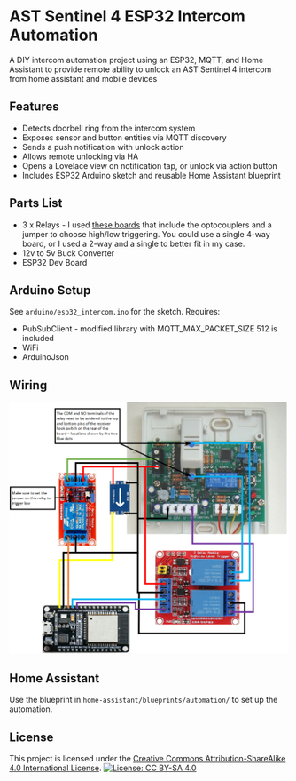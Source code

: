 # AST Sentinel 4 ESP32 Intercom Automation

A DIY intercom automation project using an ESP32, MQTT, and Home Assistant to provide remote ability to unlock an AST Sentinel 4 intercom from home assistant and mobile devices

## Features

- Detects doorbell ring from the intercom system
- Exposes sensor and button entities via MQTT discovery
- Sends a push notification with unlock action
- Allows remote unlocking via HA
- Opens a Lovelace view on notification tap, or unlock via action button
- Includes ESP32 Arduino sketch and reusable Home Assistant blueprint

## Parts List

- 3 x Relays - I used [these boards](https://www.bitsboxuk.com/index.php?main_page=product_info&cPath=253&products_id=4071) that include the optocouplers and a jumper to choose high/low triggering. You could use a single 4-way board, or I used a 2-way and a single to better fit in my case.
- 12v to 5v Buck Converter
- ESP32 Dev Board

## Arduino Setup

See `arduino/esp32_intercom.ino` for the sketch. Requires:
- PubSubClient - modified library with MQTT_MAX_PACKET_SIZE 512 is included
- WiFi
- ArduinoJson

## Wiring

![Wiring Schematic](https://raw.githubusercontent.com/dreisday/AST-Sentinel-4-ESP32/refs/heads/main/intercom%20schematic.png)

## Home Assistant

Use the blueprint in `home-assistant/blueprints/automation/` to set up the automation.

## License

This project is licensed under the [Creative Commons Attribution-ShareAlike 4.0 International License](https://creativecommons.org/licenses/by-sa/4.0/).
[![License: CC BY-SA 4.0](https://img.shields.io/badge/License-CC%20BY--SA%204.0-lightgrey.svg)](https://creativecommons.org/licenses/by-sa/4.0/)
